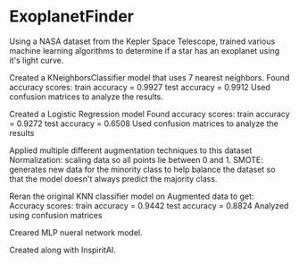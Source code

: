 # ExoplanetFinder
Using a NASA dataset from the Kepler Space Telescope, trained various machine learning algorithms to determine if a star has an exoplanet using it's light curve.

Created a KNeighborsClassifier model that uses 7 nearest neighbors. 
Found accuracy scores: 
train accuracy = 0.9927
test accuracy = 0.9912
Used confusion matrices to analyze the results.

Created a Logistic Regression model
Found accuracy scores: 
train accuracy = 0.9272
test accuracy = 0.6508
Used confusion matrices to analyze the results

Applied multiple different augmentation techniques to this dataset
Normalization: scaling data so all points lie between 0 and 1.
SMOTE: generates new data for the minority class to help balance the dataset so that the model doesn't always predict the majority class.

Reran the original KNN classifier model on Augmented data to get:
Accuracy scores: 
train accuracy = 0.9442
test accuracy = 0.8824
Analyzed using confusion matrices

Creared MLP nueral network model.

Created along with InspiritAI.
